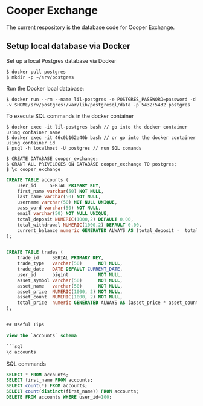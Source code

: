 # Cooper Exchange
The current respository is the database code for Cooper Exchange.

## Setup local database via Docker
Set up a local Postgres database via Docker

```agsl
$ docker pull postgres
$ mkdir -p ~/srv/postgres
```

Run the Docker local database:
```agsl
$ docker run --rm --name lil-postgres -e POSTGRES_PASSWORD=password -d -v $HOME/srv/postgres:/var/lib/postgresql/data -p 5432:5432 postgres
```
To execute SQL commands in the docker container
```agsl
$ docker exec -it lil-postgres bash // go into the docker container using container name
$ docker exec -it 46c0b162a40b bash // or go into the docker container using container id
$ psql -h localhost -U postgres // run SQL comands
```

```agsl
$ CREATE DATABASE cooper_exchange;
$ GRANT ALL PRIVILEGES ON DATABASE cooper_exchange TO postgres;
$ \c cooper_exchange
```

```sql
CREATE TABLE accounts (
    user_id     SERIAL PRIMARY KEY,
    first_name varchar(50) NOT NULL,
    last_name varchar(50) NOT NULL,
    username varchar(50) NOT NULL UNIQUE,
    pass_word varchar(50) NOT NULL,
    email varchar(50) NOT NULL UNIQUE,
    total_deposit NUMERIC(1000,2) DEFAULT 0.00,
    total_withdrawal NUMERIC(1000,2) DEFAULT 0.00,
    current_balance numeric GENERATED ALWAYS AS (total_deposit -  total_withdrawal) STORED
);


CREATE TABLE trades (
    trade_id     SERIAL PRIMARY KEY,
    trade_type   varchar(50)      NOT NULL,
    trade_date   DATE DEFAULT CURRENT_DATE,
    user_id      bigint           NOT NULL,
    asset_symbol varchar(50)      NOT NULL,
    asset_name   varchar(50)      NOT NULL,
    asset_price  NUMERIC(1000, 2) NOT NULL,
    asset_count  NUMERIC(1000, 2) NOT NULL,
    total_price  numeric GENERATED ALWAYS AS (asset_price * asset_count) STORED
);


## Useful Tips

View the `accounts` schema

```sql
\d accounts
```

SQL commands

```sql
SELECT * FROM accounts;
SELECT first_name FROM accounts;
SELECT count(*) FROM accounts;
SELECT count(distinct(first_name)) FROM accounts;
DELETE FROM accounts WHERE user_id=100;
```

